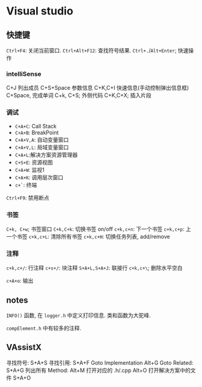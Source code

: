 # Visual studio

## 快捷键

`Ctrl+F4`: 关闭当前窗口.
`Ctrl+Alt+F12`: 查找符号结果.
`Ctrl+.`/`Alt+Enter`; 快速操作

### intelliSense

C+J 列出成员
C+S+Space 参数信息
C+K,C+I 快速信息(手动控制弹出信息框)
C+Space, 完成单词 
C+k, C+S; 外侧代码
C+K,C+X; 插入片段

### 调试

+ `C+A+C`: Call Stack
+ `C+A+B`: BreakPoint
+ `C+A+V,A`: 自动变量窗口
+ `C+A+V,L`: 局域变量窗口
+ `C+A+L`:解决方案资源管理器
+ `C+S+E`: 资源视图
+ `C+A+W`: 监视1
+ `C+A+K`: 调用层次窗口
+ `` c+` ``: 终端

`Ctrl+F9`: 禁用断点

### 书签

`C+k, C+w`; 书签窗口
`C+k,C+k`: 切换书签 on/off
`c+k,c+n`: 下一个书签
`c+k,c+p`: 上一个书签
`c+k,c+L`: 清除所有书签
`c+k,c+H`: 切换任务列表, add/remove

### 注释

`c+k,c+/`: 行注释
`c+s+/`: 块注释
`S+A+L,S+A+J`: 联接行
`c+k,c+\`; 删除水平空白

`c+A+o`: 输出

## notes

`INFO()` 函数, 在 `logger.h` 中定义打印信息.
类和函数为大驼峰.

`compElement.h` 中有较多的注释.

## VAssistX

寻找符号: S+A+S
寻找引用: S+A+F
Goto Implementation Alt+G
Goto Related: S+A+G
列出所有 Method: Alt+M
打开对应的 .h/.cpp Alt+O
打开解决方案中的文件 S+A+O
